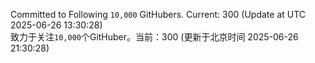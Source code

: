 Committed to Following `10,000` GitHubers. Current: <!-- FOLLOWING_COUNT -->300<!-- FOLLOWING_COUNT --> (Update at UTC <!-- LAST_UPDATED -->2025-06-26 13:30:28<!-- LAST_UPDATED -->)<br>
致力于关注`10,000`个GitHuber。当前：<!-- FOLLOWING_COUNT -->300<!-- FOLLOWING_COUNT --> (更新于北京时间 <!-- LAST_UPDATED_CST -->2025-06-26 21:30:28<!-- LAST_UPDATED_CST -->)
